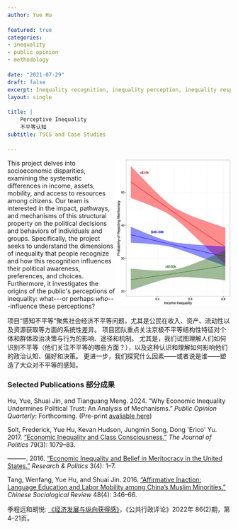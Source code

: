 ```yaml
---
author: Yue Hu

featured: true
categories:
- inequality
- public opinion
- methodology

date: "2021-07-29"
draft: false
excerpt: Inequality recognition, inequality perception, inequality response
layout: single

title: |
    Perceptive Inequality       
    不平等认知
subtitle: TSCS and Case Studies

---
```


<img src="featured-hex.png" width = "260" height = "330" align="right" />

This project delves into socioeconomic disparities, examining the systematic differences in income, assets, mobility, and access to resources among citizens. 
Our team is interested in the impact, pathways, and mechanisms of this structural property on the political decisions and behaviors of individuals and groups. 
Specifically, the project seeks to understand the dimensions of inequality that people recognize and how this recognition influences their political awareness, preferences, and choices. 
Furthermore, it investigates the origins of the public's perceptions of inequality: what---or perhaps *who*---influence these perceptions?

项目“感知不平等”聚焦社会经济不平等问题，尤其是公民在收入、资产、流动性以及资源获取等方面的系统性差异。
项目团队重点关注京极不平等结构性特征对个体和群体政治决策与行为的影响、途径和机制。
尤其是，我们试图理解人们如何识别不平等（他们关注不平等的哪些方面？），以及这种认识和理解如何影响他们的政治认知、偏好和决策。
更进一步，我们探究什么因素——或者说是谁——塑造了大众对不平等的感知。

### Selected Publications 部分成果

Hu, Yue, Shuai Jin, and Tianguang Meng. 2024. “Why Economic Inequality Undermines Political Trust: An Analysis of Mechanisms.” *Public Opinion Quarterly*: Forthcoming. (Pre-print [avaliable here](https://www.researchgate.net/publication/379052870_Why_Economic_Inequality_Undermines_Political_Trust_An_Analysis_of_Mechanisms))

Solt, Frederick, Yue Hu, Kevan Hudson, Jungmin Song, Dong 'Erico' Yu. 2017. [“Economic Inequality and Class Consciousness.”](https://www.journals.uchicago.edu/doi/abs/10.1086/690971) *The Journal of Politics* 79(3): 1079–83.

———. 2016. [“Economic Inequality and Belief in Meritocracy in the United States.”](https://journals.sagepub.com/doi/full/10.1177/2053168016672101) *Research & Politics* 3(4): 1–7.

Tang, Wenfang, Yue Hu, and Shuai Jin. 2016. [“Affirmative Inaction: Language Education and Labor Mobility among China’s Muslim Minorities.”](https://www.tandfonline.com/doi/abs/10.1080/21620555.2016.1202753) *Chinese Sociological Review* 48(4): 346–66.

季程远和胡悦: [《经济发展与纵向获得感》](http://jpa.sysu.edu.cn/docs/20220408160723090197.pdf)，《公共行政评论》2022年 86(2)期，第4–21页。
